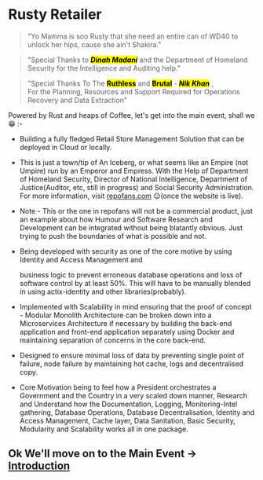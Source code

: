 # Rusty Retailer

> "Yo Mamma is soo Rusty that she need an entire can of WD40 to unlock her hips, cause she ain't Shakira."

> "Special Thanks to <mark>**_Dinah Madani_**</mark> and the Department of Homeland Security for the Intelligence and Auditing help."

> "Special Thanks To The <mark>**Ruthless**</mark> and <mark>**Brutal**</mark> - <mark>**_Nik Khan_**</mark> ,<br>For the Planning, Resources and Support Required for Operations Recovery and Data Extraction"

Powered by Rust and heaps of Coffee, let's get into the main event, shall we 😁 :-

* Building a fully fledged Retail Store Management Solution that can be deployed in Cloud or locally.
* This is just a town/tip of An Iceberg, or what seems like an Empire (not Umpire) run by an Emperor and Empress. With the Help of Department of Homeland Security, Director of National Intelligence, Department of Justice(Auditor, etc, still in progress) and Social Security Administration. For more information, visit [repofans.com](https://www.repofans.com) 😉(once the website is live).
* Note - This or the one in repofans will not be a commercial product, just an example about how Humour and Software Research and Development can be integrated without being blatantly obvious. Just trying to push the boundaries of what is possible and not.
*   Being developed with security as one of the core motive by using Identity and Access Management and

    business logic to prevent erroneous database operations and loss of software control by at least 50%. This will have to be manually blended in using actix-identity and other libraries(probably).
* Implemented with Scalability in mind ensuring that the proof of concept - Modular Monolith Architecture can be broken down into a Microservices Architecture if necessary by building the back-end application and front-end application separately using Docker and maintaining separation of concerns in the core back-end.
* Designed to ensure minimal loss of data by preventing single point of failure, node failure by maintaining hot cache, logs and decentralised copy.
* Core Motivation being to feel how a President orchestrates a Government and the Country in a very scaled down manner, Research and Understand how the Documentation, Logging, Monitoring-Intel gathering, Database Operations, Database Decentralisation, Identity and Access Management, Cache layer, Data Sanitation, Basic Security, Modularity and Scalability works all in one package.

## Ok We'll move on to the Main Event -> [Introduction](./introduction/introduction.md)